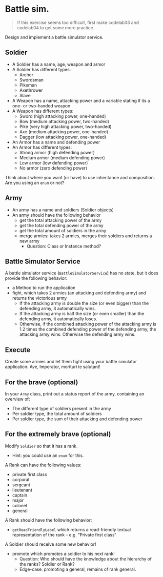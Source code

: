 # Battle sim.

> If this exercise seems too difficult, first make codelab03 and codelab04 to get some more practice.

Design and implement a battle simulator service.

## Soldier

- A Soldier has a name, age, weapon and armor
- A Soldier has different types:
    - Archer
    - Swordsman
    - Pikeman
    - Axethrower
    - Slave
- A Weapon has a name, attacking power and a variable stating if its a one- or two-handed weapon
- A Weapon has different types:
    - Sword (high attacking power, one-handed)
    - Bow (medium attacking power, two-handed)
    - Pike (very high attacking power, two-handed)
    - Axe (medium attacking power, one-handed)
    - Dagger (low attacking power, one-handed)
- An Armor has a name and defending power
- An Armor has different types:
    - Strong armor (high defending power)
    - Medium armor (medium defending power)
    - Low armor (low defending power)
    - No armor (zero defending power)

Think about where you want (or have) to use inheritance and composition.
Are you using an `enum` or not?

## Army

- An army has a name and soldiers (Soldier objects)
- An army should have the following behavior
    - get the total attacking power of the army
    - get the total defending power of the army
    - get the total amount of soldiers in the army
    - merge armies: takes 2 armies, merges their soldiers and returns a new army
        - Question: Class or Instance method?
        
## Battle Simulator Service
        
A battle simulator service (`BattleSimulatorService`) has no state, but it does provide the following behavior:
- a Method to run the application
- fight, which takes 2 armies (an attacking and defending army) and returns the victorious army
    - If the attacking army is double the size (or even bigger) than the defending army, it automatically wins.
    - If the attacking army is half the size (or even smaller) than the defending army, it automatically loses.
    - Otherwise, if the combined attacking power of the attacking army is 1.2 times the combined defending power of the defending army,
    the attacking army wins. Otherwise the defending army wins.
      
## Execute
        
Create some armies and let them fight using your battle simulator application. 
Ave, Imperator, morituri te salutant!

## For the brave (optional)

In your `Army` class, print out a status report of the army, containing an overview of:
- The different type of soldiers present in the army
- Per soldier type, the total amount of soldiers
- Per soldier type, the sum of their attacking and defending power

## For the extremely brave (optional)

Modify `Soldier` so that it has a rank.
- Hint: you could use an `enum` for this.

A Rank can have the following values:
- private first class
- corporal
- sergeant
- lieutenant
- captain
- major
- colonel
- general

A Rank should have the following behavior:
- `getReadFriendlyLabel` which returns a read-friendly textual representation of the rank
        - e.g. "Private first class"
        
A Soldier should receive some new behavior!
- promote which promotes a soldier to his next rank!
     - Question: Who should have the knowledge about the hierarchy of the ranks? Soldier or Rank?
     - Edge-case: promoting a general, remains of rank general.

